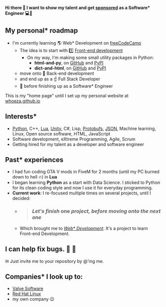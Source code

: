 **Hi there 👋 I want to show my talent and get [sponsored](https://github.com/sponsors/Whoeza) as a Software\* Engineer 💻👑**

## My personal* roadmap
* I'm currently learning 🌎 Web* Development on [freeCodeCamp](https://freecodecamp.org/)
  * The idea is to start with 1️⃣ [Front-end development](https://github.com/Whoeza?tab=repositories&q&language=html)
    * On my way, I'm making some small utility packages in Python:
      * **html-and-py**, on [GitHub](https://github.com/Whoeza/html-and-py) and [PyPI](https://pypi.org/project/html-and-py/)
      * **dict-and-html**, on [GitHub](https://github.com/Whoeza/dict-and-html) and [PyPI](https://pypi.org/project/dict-and-html/)
  * move onto 🎯 Back-end development
  * and end up as a ☝ Full Stack Developer
  * 🤜 before finishing up as a Software* Engineer

This is my "home page" until I set up my personal website at [whoeza.github.io](https://whoeza.github.io)

## Interests*
* [Python](https://github.com/Whoeza?tab=repositories&q&language=python), C++, [Lua](https://github.com/Whoeza?tab=repositories&q&language=lua), [Unity](https://github.com/search?q=user%3AWhoeza+unity), C#, Lisp, [Protobufs](https://github.com/Whoeza/protobufs-helloworld), [JSON](https://github.com/Whoeza?tab=repositories&q=json&type=&language=&sort=), Machine learning, Linux, Open source software, HTML, JavaScript
* Software development, eXtreme Programming, Agile, Scrum
* Getting hired for my talent as a developer and software engineer

## Past* experiences
* I had fun coding GTA V mods in FiveM for 2 months (until my PC burned down to hell 🔥) in **Lua**
* I began learning **Python** as a start with Data Science. I sticked to Python for its clean coding style and now I use it for everyday programming.
* **Current work**: I re-focused multiple times on several projects, until I decided:
  * > ### *Let's finish* **one** *project, before moving onto the next one*
  * Which brought me to [*Web\* Development*](https://whoeza.github.io/). It's a project to learn Front-end Development.

## I can help fix bugs. 👀 🤝
✉ Just invite me to your repository by @'ing me.

## Companies* I look up to:
* [Valve Software](https://valvesoftware.com/)
* [Red Hat Linux](https://redhat.com/)
* my own company 😉
<!--
**Whoeza/whoeza** is a ✨ _special_ ✨ repository because its `README.md` (this file) appears on your GitHub profile.

Here are some ideas to get you started:

- 🔭 I’m currently working on full stack development...
- 🌱 I’m currently learning frontend web development...
- 👯 I’m looking to collaborate on games development, web development, data science...
- 🤔 I’m looking for help with ...
- 💬 Ask me about music...
- 📫 How to reach me: @ me from any repository or add me to a pull request...
- 😄 Pronouns: he/him...
- ⚡ Fun fact: ...
-->
